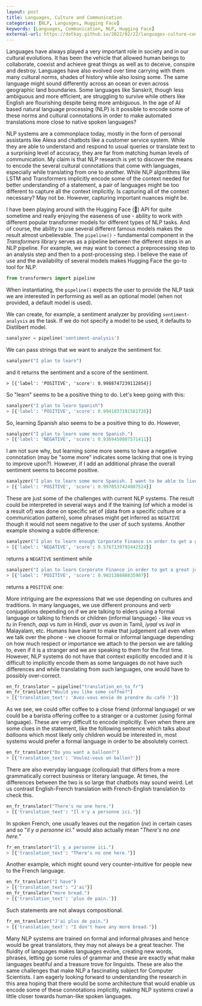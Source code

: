```yaml
---
layout: post
title: Languages, Culture and Communication
categories: [NLP, Languages, Hugging Face]
keywords: [Languages, Communication, NLP, Hugging Face]
external-url: https://dotkay.github.io/2022/02/22/languages-culture-communication
---
```


Languages have always played a very important role in society and in our cultural evolutions. It has been the vehicle that allowed human beings to collaborate, coexist and achieve great things as well as to deceive, conspire and destroy. Languages have also evolved over time carrying with them many cultural norms, shades of history while also losing some. The same language might sound differently across an ocean or even across geographic land boundaries. Some languages like Sanskrit, though less ambiguous and more efficient, are struggling to survive while others like English are flourishing despite being more ambiguous. In the age of AI based natural language processing (NLP) is it possible to encode some of these norms and cultural connotations in order to make automated translations more close to native spoken languages?

NLP systems are a commonplace today, mostly in the form of personal assistants like Alexa and chatbots like a customer service system. While they are able to understand and respond to usual queries or translate text to a surprising level of accuracy, they are far from matching human levels of communication. My claim is that NLP research is yet to discover the means to encode the several cultural connotations that come with languages, especially while translating from one to another. While NLP algorithms like LSTM and Transformers implicitly encode some of the context needed for better understanding of a statement, a pair of languages might be too different to capture all the context implicitly. Is capturing all of the context necessary? May not be. However, capturing important nuances might be.


I have been playing around with the Hugging Face (:hugs:) API for quite sometime and really enjoying the easeness of use - ability to work with different popular transformer models for different types of NLP tasks. And of course, the ability to use several different famous models makes the result almost unbelievable. The `pipeline()` - fundamental component in the *Transformers* library serves as a pipeline between the different steps in an NLP pipeline. For example, we may want to connect a preprocessing step to an analysis step and then to a post-processing step. I believe the ease of use and the availability of several models makes Hugging Face the go-to tool for NLP.

```py
from transformers import pipeline
```

When instantiating, the `pipeline()` expects the user to provide the NLP task we are interested in performing as well as an optional model (when not provided, a default model is used).

We can create, for example, a sentiment analyzer by providing `sentiment-analysis` as the task. If we do not specify a model to be used, it defaults to Distilbert model.
```py
sanalyzer = pipeline('sentiment-analysis')
```

We can pass strings that we want to analyze the sentiment for.
```py
sanalyzer("I plan to learn")
```
and it returns the sentiment and a score of the sentiment.
```
> [{'label': 'POSITIVE', 'score': 0.9988747239112854}]
```

So "learn" seems to be a positive thing to do. Let's keep going with this:
```py
sanalyzer("I plan to learn Spanish")
> [{'label': 'POSITIVE', 'score': 0.9941837191581726}]
```

So, learning Spanish also seems to be a positive thing to do. However, 

```py
sanalyzer("I plan to learn some more Spanish.")
> [{'label': 'NEGATIVE', 'score': 0.9369450807571411}]
```

I am not sure why, but learning some more seems to have a negative connotation (may be "some more" indicates some lacking that one is trying to improve upon?). However, if I add an additional phrase the overall sentiment seems to become positive.

```py
sanalyzer("I plan to learn some more Spanish. I want to be able to live and work in Spain.")
> [{'label': 'POSITIVE', 'score': 0.9970537424087524}]
```

These are just some of the challenges with current NLP systems. The result could be interpreted in several ways and if the training (of which a model is a result of) was done on specific set of (data from a specific culture or a communication pattern), some phrases might get inferred as `NEGATIVE` though it would not seem negative to the user of such systems. Another example showing a subtle difference:

```py
sanalyzer("I plan to learn enough Corporate Finance in order to get a great job")
> [{'label': 'NEGATIVE', 'score': 0.5767139792442322}]
```

returns a `NEGATIVE` sentiment while 
```py
sanalyzer("I plan to learn Corporate Finance in order to get a great job")
> [{'label': 'POSITIVE', 'score': 0.902138888835907}]
```
returns a `POSITIVE` one:

More intriguing are the expressions that we use depending on cultures and traditions. In many languages, we use different pronouns and verb conjugations depending on if we are talking to elders using a formal language or talking to friends or children (informal language) - like *vous* vs *tu* in French, *aap* vs *tum* in Hindi, *avar* vs *avan* in Tamil, *iyaal* vs *ival* in Malayalam, etc. Humans have learnt to make that judgement call even when we talk over the phone - we choose formal or informal language depending on how much respect or importance we attach to the person we are talking to, even if it is a stranger and we are speaking to them for the first time. However, NLP systems do not have that context explicitly encoded and it is difficult to implicitly encode them as some languages do not have such differences and while translating from such languages, one would have to possibly over-correct.

```py
en_fr_translator = pipeline("translation_en_to_fr")
en_fr_translator("Would you like some coffee?")
> [{'translation_text': 'Avez-vous envie de prendre du café ?'}]
```

As we see, we could offer coffee to a close friend (informal language) or we could be a barista offering coffee to a stranger or a customer (using formal language). These are very difficult to encode implicitly. Even when there are some clues in the statement, like the following sentence which talks about *balloons* which most likely only children would be interested in, most systems would prefer a formal language in order to be absolutely correct.

```py
en_fr_translator("Do you want a balloon?")
> [{'translation_text': 'Voulez-vous un ballon?'}]
```

There are also everyday language (colloquial) that differs from a more grammatically correct business or literary language. At times, the differences between the two is so large that chatbots may sound weird. Let us contrast English-French translation with French-English translation to check this.

```py
en_fr_translator("There's no one here.")
> [{'translation_text': "Il n'y a personne ici."}]
```

In spoken French, one usually leaves out the negation (*ne*) in certain cases and so "*Il y a personne ici.*" would also actually mean "*There's no one here.*"

```py
fr_en_translator("Il y a personne ici.")
> [{'translation_text': "There's no one here."}]
```

Another example, which might sound very counter-intuitive for people new to the French language.

```py
en_fr_translator("I have")
> [{'translation_text': "J'ai"}]
en_fr_translator("more bread.")
> [{'translation_text': 'plus de pain.'}]
```

Such statements are not always compositional. 

```py
fr_en_translator("J'ai plus de pain.")
> [{'translation_text': "I don't have any more bread."}]
```

Many NLP systems are trained on formal and informal phrases and hence would be great translators, they may not always be a great teacher. The fluidity of languages makes languages evolve, creating new words, phrases, letting go some rules of grammar and these are exactly what make languages beatiful and a treasure trove for linguists. These are also the same challenges that make NLP a fascinating subject for Computer Scientists. I am eagerly looking forward to understanding the research in this area hoping that there would be some architecture that would enable us encode some of these connotations implicitly, making NLP systems crawl a little closer towards human-like spoken languages.

